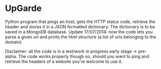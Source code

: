 UpGarde
=======

Python program that pings an host, gets the HTTP status code, retrieve the header and stores it in a JSON formatted dictionary. The dictionary is to be saved in a MongoDB database.
Update 17/07/2014: now the code lets you parse a given url and prints the html structure (a list of urls belonging to the domain).

Disclaimer: all the code is in a test/work in progress early stage -> pre-alpha. The code works properly though so, should you want to ping and retrieve the headers of a website you're welcome to use it.
